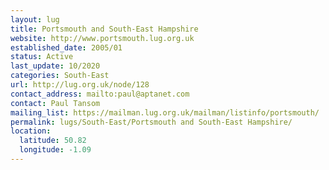 ```yaml
---
layout: lug
title: Portsmouth and South-East Hampshire
website: http://www.portsmouth.lug.org.uk
established_date: 2005/01
status: Active
last_update: 10/2020
categories: South-East
url: http://lug.org.uk/node/128
contact_address: mailto:paul@aptanet.com
contact: Paul Tansom
mailing_list: https://mailman.lug.org.uk/mailman/listinfo/portsmouth/
permalink: lugs/South-East/Portsmouth and South-East Hampshire/
location:
  latitude: 50.82
  longitude: -1.09
---
```

